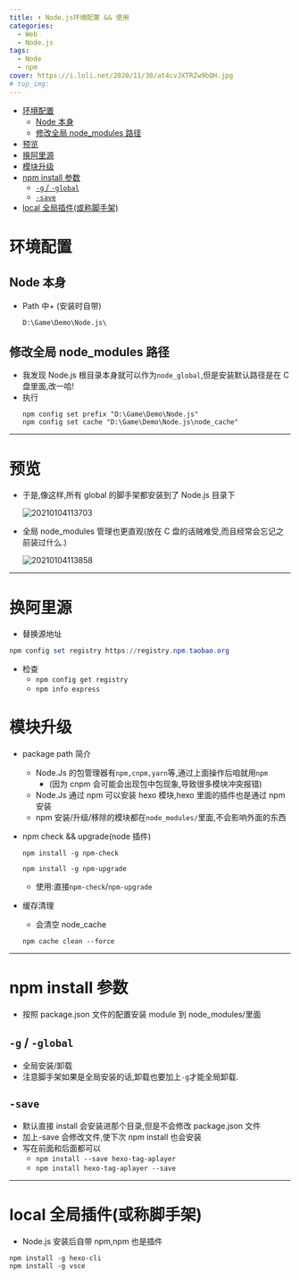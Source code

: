 ```yaml
---
title: ⬆ Node.js环境配置 && 使用
categories:
  - Web
  - Node.js
tags:
  - Node
  - npm
cover: https://i.loli.net/2020/11/30/at4cvJXTRZw9bQH.jpg
# top_img:
---
```


<!--
 * @Author: Weidows
 * @Date: 2020-11-24 21:59:29
 * @LastEditors: Weidows
 * @LastEditTime: 2021-01-07 00:57:44
 * @FilePath: \Weidowsd:\Game\Demo\Github\Blog-private\source\_posts\Web\Node.js\node.md
 * @Description:
-->

- [环境配置](#环境配置)
  - [Node 本身](#node-本身)
  - [修改全局 node_modules 路径](#修改全局-node_modules-路径)
- [预览](#预览)
- [换阿里源](#换阿里源)
- [模块升级](#模块升级)
- [npm install 参数](#npm-install-参数)
  - [`-g` / `-global`](#-g---global)
  - [`-save`](#-save)
- [local 全局插件(或称脚手架)](#local-全局插件或称脚手架)

# 环境配置

## Node 本身

- Path 中+ (安装时自带)
  ```
  D:\Game\Demo\Node.js\
  ```

## 修改全局 node_modules 路径

- 我发现 Node.js 根目录本身就可以作为`node_global`,但是安装默认路径是在 C 盘里面,改一哈!
- 执行
  ```shell
  npm config set prefix "D:\Game\Demo\Node.js"
  npm config set cache "D:\Game\Demo\Node.js\node_cache"
  ```

---

# 预览

- 于是,像这样,所有 global 的脚手架都安装到了 Node.js 目录下

  <img src="https://i.loli.net/2021/01/04/7sTUWvNo9rRilHZ.png" alt="20210104113703" />

- 全局 node_modules 管理也更直观(放在 C 盘的话贼难受,而且经常会忘记之前装过什么.)

  <img src="https://i.loli.net/2021/01/04/yKlxU9kCBDWodfg.png" alt="20210104113858" />

---

# 换阿里源

- 替换源地址

```powershell
npm config set registry https://registry.npm.taobao.org
```

- 检查
  - `npm config get registry`
  - `npm info express`

# 模块升级

- package path 简介

  - Node.Js 的包管理器有`npm,cnpm,yarn`等,通过上面操作后咱就用`npm`
    - (因为 cnpm 会可能会出现包中包现象,导致很多模块冲突报错)
  - Node.Js 通过 npm 可以安装 hexo 模块,hexo 里面的插件也是通过 npm 安装
  - npm 安装/升级/移除的模块都在`node_modules/`里面,不会影响外面的东西

- npm check && upgrade(node 插件)

  ```
  npm install -g npm-check
  ```

  ```
  npm install -g npm-upgrade
  ```

  - 使用:直接`npm-check`/`npm-upgrade`

- 缓存清理

  - 会清空 node_cache

  ```
  npm cache clean --force
  ```

---

# npm install 参数

- 按照 package.json 文件的配置安装 module 到 node_modules/里面

## `-g` / `-global`

- 全局安装/卸载
- 注意脚手架如果是全局安装的话,卸载也要加上`-g`才能全局卸载.

## `-save`

- 默认直接 install 会安装进那个目录,但是不会修改 package.json 文件
- 加上-save 会修改文件,使下次 npm install 也会安装
- 写在前面和后面都可以
  - `npm install --save hexo-tag-aplayer`
  - `npm install hexo-tag-aplayer --save`

---

# local 全局插件(或称脚手架)

- Node.js 安装后自带 npm,npm 也是插件

```shell
npm install -g hexo-cli
npm install -g vsce
```
